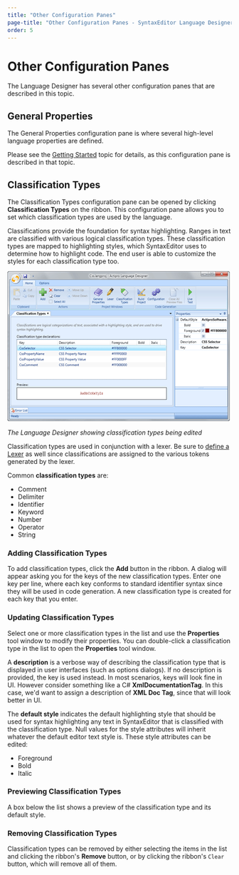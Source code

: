 ```yaml
---
title: "Other Configuration Panes"
page-title: "Other Configuration Panes - SyntaxEditor Language Designer Tool"
order: 5
---
```

# Other Configuration Panes

The Language Designer has several other configuration panes that are described in this topic.

## General Properties

The General Properties configuration pane is where several high-level language properties are defined.

Please see the [Getting Started](getting-started.md) topic for details, as this configuration pane is described in that topic.

## Classification Types

The Classification Types configuration pane can be opened by clicking **Classification Types** on the ribbon.  This configuration pane allows you to set which classification types are used by the language.

Classifications provide the foundation for syntax highlighting.  Ranges in text are classified with various logical classification types.  These classification types are mapped to highlighting styles, which SyntaxEditor uses to determine how to highlight code.  The end user is able to customize the styles for each classification type too.

![Screenshot](../images/language-designer-classification-types.png)

*The Language Designer showing classification types being edited*

Classification types are used in conjunction with a lexer.  Be sure to [define a Lexer](../language-creation/feature-services/lexer.md) as well since classifications are assigned to the various tokens generated by the lexer.

Common **classification types** are:

- Comment
- Delimiter
- Identifier
- Keyword
- Number
- Operator
- String

### Adding Classification Types

To add classification types, click the **Add** button in the ribbon.  A dialog will appear asking you for the keys of the new classification types.  Enter one key per line, where each key conforms to standard identifier syntax since they will be used in code generation.  A new classification type is created for each key that you enter.

### Updating Classification Types

Select one or more classification types in the list and use the **Properties** tool window to modify their properties.  You can double-click a classification type in the list to open the **Properties** tool window.

A **description** is a verbose way of describing the classification type that is displayed in user interfaces (such as options dialogs).  If no description is provided, the key is used instead.  In most scenarios, keys will look fine in UI.  However consider something like a C# **XmlDocumentationTag**.  In this case, we'd want to assign a description of **XML Doc Tag**, since that will look better in UI.

The **default style** indicates the default highlighting style that should be used for syntax highlighting any text in SyntaxEditor that is classified with the classification type.  Null values for the style attributes will inherit whatever the default editor text style is.  These style attributes can be edited:

- Foreground
- Bold
- Italic

### Previewing Classification Types

A box below the list shows a preview of the classification type and its default style.

### Removing Classification Types

Classification types can be removed by either selecting the items in the list and clicking the ribbon's **Remove** button, or by clicking the ribbon's `Clear` button, which will remove all of them.

